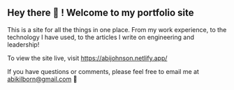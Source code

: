 ## Hey there 👋 ! Welcome to my portfolio site

This is a site for all the things in one place. From my work experience, to the technology I have used, to the 
articles I write on engineering and leadership!

To view the site live, visit https://abijohnson.netlify.app/

If you have questions or comments, please feel free to email me at abikilborn@gmail.com 🚀